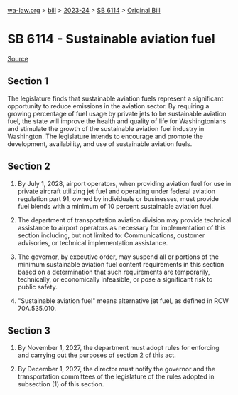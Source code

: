 [wa-law.org](/) > [bill](/bill/) > [2023-24](/bill/2023-24/) > [SB 6114](/bill/2023-24/sb/6114/) > [Original Bill](/bill/2023-24/sb/6114/1/)

# SB 6114 - Sustainable aviation fuel

[Source](http://lawfilesext.leg.wa.gov/biennium/2023-24/Pdf/Bills/Senate%20Bills/6114.pdf)

## Section 1
The legislature finds that sustainable aviation fuels represent a significant opportunity to reduce emissions in the aviation sector. By requiring a growing percentage of fuel usage by private jets to be sustainable aviation fuel, the state will improve the health and quality of life for Washingtonians and stimulate the growth of the sustainable aviation fuel industry in Washington. The legislature intends to encourage and promote the development, availability, and use of sustainable aviation fuels.

## Section 2
1. By July 1, 2028, airport operators, when providing aviation fuel for use in private aircraft utilizing jet fuel and operating under federal aviation regulation part 91, owned by individuals or businesses, must provide fuel blends with a minimum of 10 percent sustainable aviation fuel.

2. The department of transportation aviation division may provide technical assistance to airport operators as necessary for implementation of this section including, but not limited to: Communications, customer advisories, or technical implementation assistance.

3. The governor, by executive order, may suspend all or portions of the minimum sustainable aviation fuel content requirements in this section based on a determination that such requirements are temporarily, technically, or economically infeasible, or pose a significant risk to public safety.

4. "Sustainable aviation fuel" means alternative jet fuel, as defined in RCW 70A.535.010.

## Section 3
1. By November 1, 2027, the department must adopt rules for enforcing and carrying out the purposes of section 2 of this act.

2. By December 1, 2027, the director must notify the governor and the transportation committees of the legislature of the rules adopted in subsection (1) of this section.
